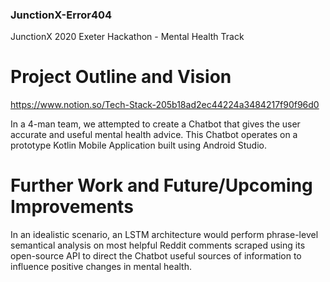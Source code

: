 ### JunctionX-Error404
JunctionX 2020 Exeter Hackathon - Mental Health Track

# Project Outline and Vision
https://www.notion.so/Tech-Stack-205b18ad2ec44224a3484217f90f96d0

In a 4-man team, we attempted to create a Chatbot that gives the user accurate and useful mental health advice. This Chatbot operates on a prototype Kotlin Mobile Application built using Android Studio. 

# Further Work and Future/Upcoming Improvements
In an idealistic scenario, an LSTM architecture would perform phrase-level semantical analysis on most helpful Reddit comments scraped using its open-source API to direct the Chatbot useful sources of information to influence positive changes in mental health. 


